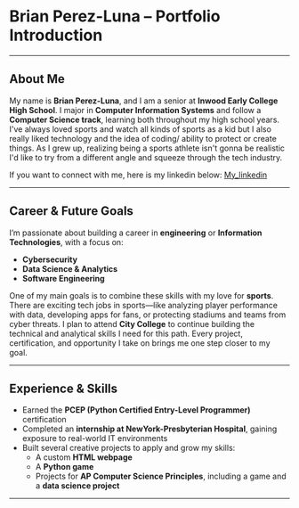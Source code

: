 # Brian Perez-Luna – Portfolio Introduction

---

## About Me  
My name is **Brian Perez-Luna**, and I am a senior at **Inwood Early College High School**. I major in **Computer Information Systems** and follow a **Computer Science track**, learning both throughout my high school years. I've always loved sports and watch all kinds of sports as a kid but I also really liked technology and the idea of coding/ ability to protect or create things. As I grew up, realizing being a sports athlete isn't gonna be realistic I'd like to try from a different angle and squeeze through the tech industry.

If you want to connect with me, here is my linkedin below:
[My_linkedin](www.linkedin.com/in/brian-perez-luna-b04258337)

---

## Career & Future Goals  
I’m passionate about building a career in **engineering** or **Information Technologies**, with a focus on:

- **Cybersecurity**  
- **Data Science & Analytics**  
- **Software Engineering**

One of my main goals is to combine these skills with my love for **sports**. There are exciting tech jobs in sports—like analyzing player performance with data, developing apps for fans, or protecting stadiums and teams from cyber threats. I plan to attend **City College** to continue building the technical and analytical skills I need for this path. Every project, certification, and opportunity I take on brings me one step closer to my goal.


---

## Experience & Skills

- Earned the **PCEP (Python Certified Entry-Level Programmer)** certification  
- Completed an **internship at NewYork-Presbyterian Hospital**, gaining exposure to real-world IT environments  
- Built several creative projects to apply and grow my skills:
  - A custom **HTML webpage**
  - A **Python game**
  - Projects for **AP Computer Science Principles**, including a game and a **data science project**

---

